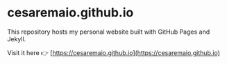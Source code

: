 # cesaremaio.github.io

This repository hosts my personal website built with GitHub Pages and Jekyll.

Visit it here 👉 [https://cesaremaio.github.io](https://cesaremaio.github.io)
